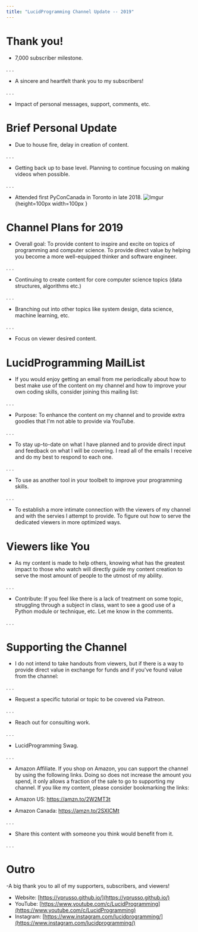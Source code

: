 ```yaml
---
title: "LucidProgramming Channel Update -- 2019"
---
```


# Thank you!

- 7,000 subscriber milestone.

. . .

- A sincere and heartfelt thank you to my subscribers!

. . .

- Impact of personal messages, support, comments, etc. 

# Brief Personal Update

- Due to house fire, delay in creation of content.

. . .

- Getting back up to base level. Planning to continue focusing on making videos when possible.

. . .

- Attended first PyConCanada in Toronto in late 2018.
![Imgur](https://i.imgur.com/oigB7qw.png){height=100px width=100px }

# Channel Plans for 2019

- Overall goal: To provide content to inspire and excite on topics of programming and computer science.
To provide direct value by helping you become a more well-equipped thinker and software engineer.

. . .

- Continuing to create content for core computer science topics (data structures, algorithms etc.)

. . .

- Branching out into other topics like system design, data science, machine learning, etc.

. . .

- Focus on viewer desired content.

# LucidProgramming MailList

- If you would enjoy getting an email from me periodically about how to best make use of the content
on my channel and how to improve your own coding skills, consider joining this mailing list:

. . . 

- Purpose: To enhance the content on my channel and to provide extra goodies that I'm not able to
provide via YouTube.

. . .

- To stay up-to-date on what I have planned and to provide direct input and feedback on what I
will be covering. I read all of the emails I receive and do my best to respond to each one.

. . .

- To use as another tool in your toolbelt to improve your programming skills.
 
. . .

- To establish a more intimate connection with the viewers of my channel and with the servies
I attempt to provide. To figure out how to serve the dedicated viewers in more optimized ways.

# Viewers like You

- As my content is made to help others, knowing what has the greatest impact to those who watch
will directly guide my content creation to serve the most amount of people to the utmost of my ability.

. . .

- Contribute: If you feel like there is a lack of treatment on some topic, struggling through a subject
in class, want to see a good use of a Python module or technique, etc. Let me know in the comments.

. . .

# Supporting the Channel

- I do not intend to take handouts from viewers, but if there is a way to provide direct value in exchange
for funds and if you've found value from the channel:

. . .

- Request a specific tutorial or topic to be covered via Patreon.

. . .

- Reach out for consulting work.

. . .

- LucidProgramming Swag.

. . .

- Amazon Affiliate. If you shop on Amazon, you can support the channel by using the following
links. Doing so does not increase the amount you spend, it only allows a fraction of the sale
to go to supporting my channel. If you like my content, please consider bookmarking the links:

- Amazon US: https://amzn.to/2W2MT3t
- Amazon Canada: https://amzn.to/2SXICMt

. . .

- Share this content with someone you think would benefit from it.

. . . 

# Outro

-A big thank you to all of my supporters, subscribers, and viewers!

- Website: [https://vprusso.github.io/](https://vprusso.github.io/)
- YouTube: [https://www.youtube.com/c/LucidProgramming](https://www.youtube.com/c/LucidProgramming)
- Instagram: [https://www.instagram.com/lucidprogramming/](https://www.instagram.com/lucidprogramming/)

